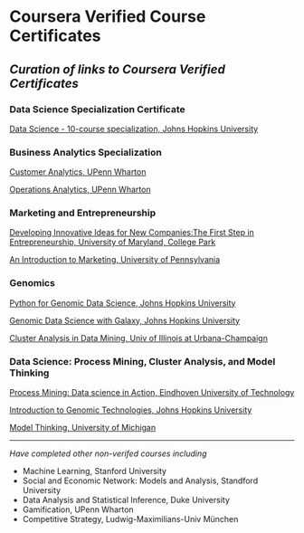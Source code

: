 # Coursera Verified Course Certificates
*Curation of links to Coursera Verified Certificates*
---------

### Data Science Specialization Certificate

[Data Science - 10-course specialization, Johns Hopkins University](https://www.coursera.org/account/accomplishments/specialization/W4TQ6C35Z64F)

### Business Analytics Specialization

[Customer Analytics, UPenn Wharton](https://www.coursera.org/account/accomplishments/records/VTRHNQ69DRLM)

[Operations Analytics, UPenn Wharton](https://www.coursera.org/account/accomplishments/records/TE3JD3XRFUDP)

### Marketing and Entrepreneurship

[Developing Innovative Ideas for New Companies:The First Step in Entrepreneurship, University of Maryland, College Park](https://www.coursera.org/account/accomplishments/records/Dhju9svD7BCem6fQ)

[An Introduction to Marketing, University of Pennsylvania](https://www.coursera.org/account/accomplishments/records/fgdtDAkrrGQgGbeF)

### Genomics 

[Python for Genomic Data Science, Johns Hopkins University](https://www.coursera.org/account/accomplishments/records/24xRABHJrHtzZghm)

[Genomic Data Science with Galaxy, Johns Hopkins University](https://www.coursera.org/account/accomplishments/records/7X2ndyGSnhGYZNYq)

[Cluster Analysis in Data Mining, Univ of Illinois at Urbana-Champaign](https://www.coursera.org/account/accomplishments/records/xV8yJHMW2dzgwqqE)

### Data Science: Process Mining, Cluster Analysis, and Model Thinking

[Process Mining: Data science in Action, Eindhoven University of Technology](https://www.coursera.org/account/accomplishments/records/p5T5GqBh4Dj5ebVx)

[Introduction to Genomic Technologies, Johns Hopkins University](https://www.coursera.org/account/accomplishments/records/RvRtQpSGN5DjGmzb)

[Model Thinking, University of Michigan](https://www.coursera.org/account/accomplishments/records/m9euTESr2x7ccVpa)

------

*Have completed other non-verifed courses including*

* Machine Learning, Stanford University
* Social and Economic Network: Models and Analysis, Standford University
* Data Analysis and Statistical Inference, Duke University
* Gamification, UPenn Wharton
* Competitive Strategy, Ludwig-Maximilians-Univ München
